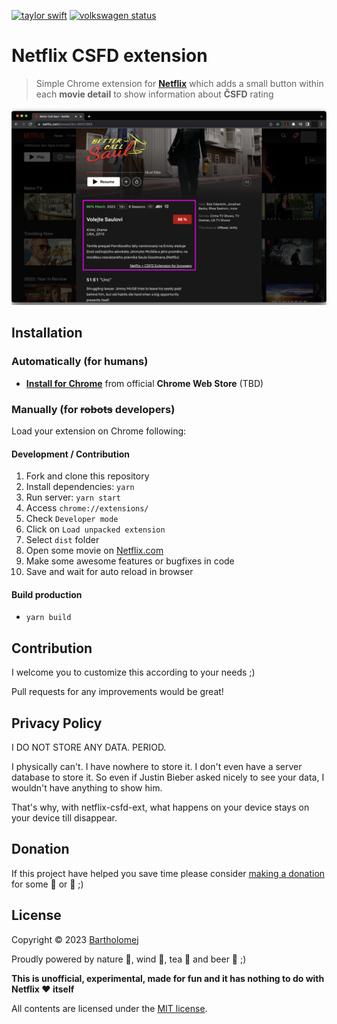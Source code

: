 [![taylor swift](https://img.shields.io/badge/secured%20by-taylor%20swift-brightgreen.svg)](https://twitter.com/SwiftOnSecurity)
[![volkswagen status](https://auchenberg.github.io/volkswagen/volkswargen_ci.svg?v=1)](https://github.com/auchenberg/volkswagen)

# Netflix CSFD extension

> Simple Chrome extension for **[Netflix](https://www.netflix.com)** which adds a small button within each **movie detail** to show information about **ČSFD** rating

![Screenshot](https://raw.githubusercontent.com/bartholomej/netflix-csfd-ext/master/_assets/screenshot.png)

## Installation

### Automatically (for humans)

- **[Install for Chrome](https://chrome.google.com/webstore/detail/netflix-csfd/eomgekccbddnlpmehgdjmlphndjgnlni)** from official **Chrome Web Store** (TBD)

### Manually (for ~~robots~~ developers)

Load your extension on Chrome following:

#### Development / Contribution

1. Fork and clone this repository
2. Install dependencies: `yarn`
3. Run server: `yarn start`
4. Access `chrome://extensions/`
5. Check `Developer mode`
6. Click on `Load unpacked extension`
7. Select `dist` folder
8. Open some movie on [Netflix.com](https://netflix.com)
9. Make some awesome features or bugfixes in code
10. Save and wait for auto reload in browser

#### Build production

- `yarn build`

## Contribution

I welcome you to customize this according to your needs ;)

Pull requests for any improvements would be great!

## Privacy Policy

I DO NOT STORE ANY DATA. PERIOD.

I physically can't. I have nowhere to store it. I don't even have a server database to store it. So even if Justin Bieber asked nicely to see your data, I wouldn't have anything to show him.

That's why, with netflix-csfd-ext, what happens on your device stays on your device till disappear.

## Donation

If this project have helped you save time please consider [making a donation](https://github.com/sponsors/bartholomej) for some 🍺 or 🍵 ;)

## License

Copyright &copy; 2023 [Bartholomej](http://github.com/bartholomej)

Proudly powered by nature 🗻, wind 💨, tea 🍵 and beer 🍺 ;)

**This is unofficial, experimental, made for fun and it has nothing to do with Netflix ❤️ itself** ️ ️

All contents are licensed under the [MIT license].

[mit license]: LICENSE
